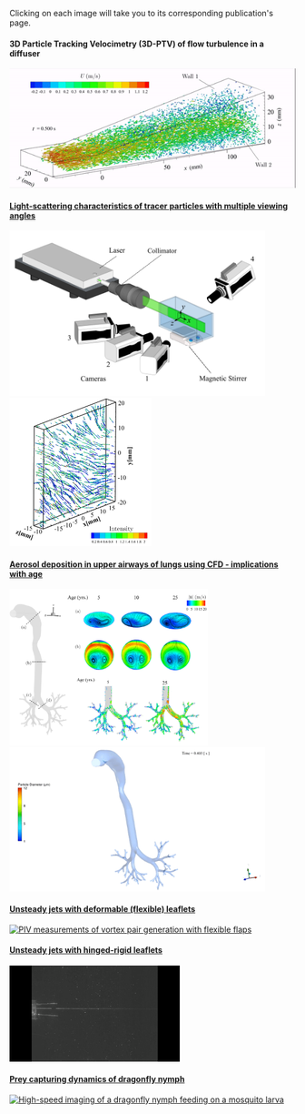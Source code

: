 Clicking on each image will take you to its corresponding publication's page.

#### 3D Particle Tracking Velocimetry (3D-PTV) of flow turbulence in a diffuser
<a href="https://doi.org/10.1103/PhysRevFluids.5.114605"><img src="images/particle_tracks.gif" width="600" title = "Time-resolved 3D PTV measurement of turbulent flow in a diffuser"> 

#### Light-scattering characteristics of tracer particles with multiple viewing angles
<a href="https://doi.org/10.1088/1361-6501/abf25c"><img src="images/MST_Setup.png" width="450" title = "3D PTV measurement setup"> <a href="https://doi.org/10.1088/1361-6501/abf25c"><img src="images/sample_tracks2.png" width="250" title = "Time-resolved 3D PTV tracks">

#### Aerosol deposition in upper airways of lungs using CFD - implications with age
<a href="https://doi.org/10.1371/journal.pone.0207711" ><img src="images/CFD.png?raw=true" width="350" title = "CFD simulation of airflow and aerosol deposition in the upper airways"><a href="https://doi.org/10.1371/journal.pone.0207711" ><img src="images/aerosol_motion.gif?raw=true" width="450" title = "Animation of aerosol motion in the upper airways">

#### Unsteady jets with deformable (flexible) leaflets  
<a href="https://doi.org/10.1017/jfm.2018.230"><img src="images/flexibleflap2.gif" width="300" title = "PIV measurements of vortex pair generation with flexible flaps">
  
#### Unsteady jets with hinged-rigid leaflets 
<a href="https://doi.org/10.1017/jfm.2013.356"><img src="images/2flap2.gif" width="300" title = "Dye visualization of vortex formation with hinged-rigid flaps" >
  
#### Prey capturing dynamics of dragonfly nymph
<p><a href="https://doi.org/10.3390/ma14030559"><img src="images/dragonfly_feeding.gif?raw=true" width="300" title = "High-speed imaging of a dragonfly nymph feeding on a mosquito larva" > </a></p>
